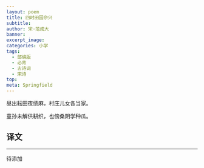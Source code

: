 ```yaml
---
layout: poem
title: 四时田园杂兴
subtitle: 
author: 宋·范成大
banner: 
excerpt_image: 
categories: 小学
tags:
  - 部编版
  - 必背
  - 古诗词
  - 宋诗
top: 
meta: Springfield
---
```


昼出耘田夜绩麻，村庄儿女各当家。

童孙未解供耕织，也傍桑阴学种瓜。


## 译文

---

待添加